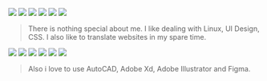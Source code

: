 ![](https://web.badges.world/badges/operated/fedora_powered.png) ![](https://web.badges.world/badges/programs/linux80x15.png) ![](https://web.badges.world/badges/blogs/pride2.gif) ![](https://web.badges.world/badges/music/radiohead.gif) ![](https://web.badges.world/badges/blogware/hatenadiary.png) ![](https://web.badges.world/badges/food/pepsi.png)
> There is nothing special about me. I like dealing with Linux, UI Design, CSS. I also like to translate websites in my spare time.

![](https://cyber.dabamos.de/88x31/gnu-linux.gif) ![](https://cyber.dabamos.de/88x31/linux-directory.gif) ![](https://cyber.dabamos.de/88x31/microsoft_stop.gif) ![](https://cyber.dabamos.de/88x31/rainbow_bev.gif)
![](https://anlucas.neocities.org/wmp.gif) ![](https://buttonwall.neocities.org/animegay.gif)
> Also i love to use AutoCAD, Adobe Xd, Adobe Illustrator and Figma.

<a href="https://34100.carrd.co" rel="links about me"><img src="https://render.cooltext.com/RenderedImage.aspx?Button=nZcwmQZ%2f7rKxKV5uxVO3VA54OOZdDkBl%2ba8t0qoQYMNT5bDtkK1YrEFX9ZopJqrsamXIN9Oa%2fWeLEBPMSnwGuA%3d%3d&MouseOver=0" alt="" /></a> <a href="https://everskies.com/user/sluggishwitch-2518591" rel="ever"><img src="https://render.cooltext.com/RenderedImage.aspx?Button=d%2fyNxMQ3eg6mr%2frV3tN0JtYQPKN%2b8pSYjU%2fki02e3%2bTrDliiRX3wCFb0pGeBB52C9G0HoYexVyouBe7%2fJiXL2Q%3d%3d&MouseOver=0" alt="" /></a> 
